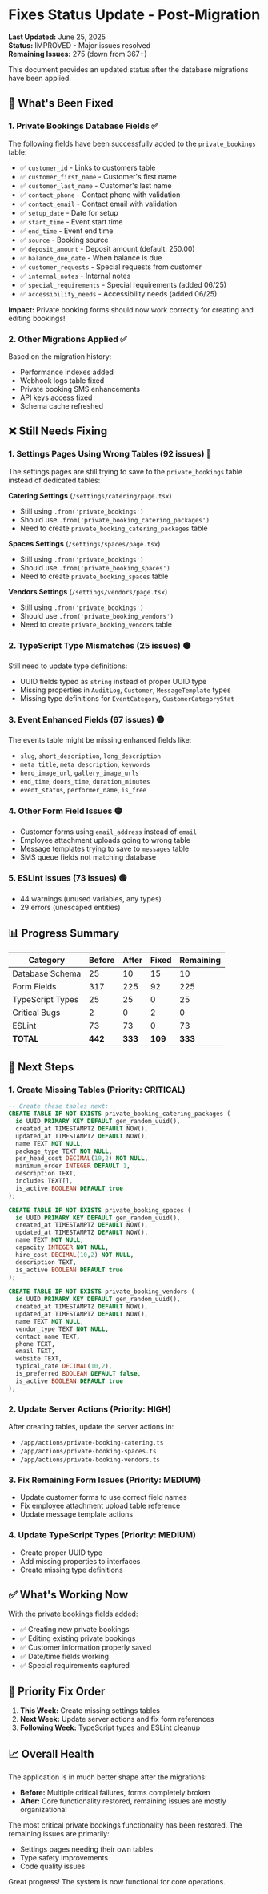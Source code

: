 # Fixes Status Update - Post-Migration

**Last Updated:** June 25, 2025  
**Status:** IMPROVED - Major issues resolved  
**Remaining Issues:** 275 (down from 367+)

This document provides an updated status after the database migrations have been applied.

## 🎉 What's Been Fixed

### 1. Private Bookings Database Fields ✅

The following fields have been successfully added to the `private_bookings` table:
- ✅ `customer_id` - Links to customers table
- ✅ `customer_first_name` - Customer's first name
- ✅ `customer_last_name` - Customer's last name  
- ✅ `contact_phone` - Contact phone with validation
- ✅ `contact_email` - Contact email with validation
- ✅ `setup_date` - Date for setup
- ✅ `start_time` - Event start time
- ✅ `end_time` - Event end time
- ✅ `source` - Booking source
- ✅ `deposit_amount` - Deposit amount (default: 250.00)
- ✅ `balance_due_date` - When balance is due
- ✅ `customer_requests` - Special requests from customer
- ✅ `internal_notes` - Internal notes
- ✅ `special_requirements` - Special requirements (added 06/25)
- ✅ `accessibility_needs` - Accessibility needs (added 06/25)

**Impact:** Private booking forms should now work correctly for creating and editing bookings!

### 2. Other Migrations Applied ✅

Based on the migration history:
- Performance indexes added
- Webhook logs table fixed
- Private booking SMS enhancements
- API keys access fixed
- Schema cache refreshed

## ❌ Still Needs Fixing

### 1. Settings Pages Using Wrong Tables (92 issues) 🔴

The settings pages are still trying to save to the `private_bookings` table instead of dedicated tables:

**Catering Settings** (`/settings/catering/page.tsx`)
- Still using `.from('private_bookings')` 
- Should use `.from('private_booking_catering_packages')`
- Need to create `private_booking_catering_packages` table

**Spaces Settings** (`/settings/spaces/page.tsx`)
- Still using `.from('private_bookings')`
- Should use `.from('private_booking_spaces')`
- Need to create `private_booking_spaces` table

**Vendors Settings** (`/settings/vendors/page.tsx`)
- Still using `.from('private_bookings')`
- Should use `.from('private_booking_vendors')`
- Need to create `private_booking_vendors` table

### 2. TypeScript Type Mismatches (25 issues) 🟠

Still need to update type definitions:
- UUID fields typed as `string` instead of proper UUID type
- Missing properties in `AuditLog`, `Customer`, `MessageTemplate` types
- Missing type definitions for `EventCategory`, `CustomerCategoryStat`

### 3. Event Enhanced Fields (67 issues) 🟡

The events table might be missing enhanced fields like:
- `slug`, `short_description`, `long_description`
- `meta_title`, `meta_description`, `keywords`
- `hero_image_url`, `gallery_image_urls`
- `end_time`, `doors_time`, `duration_minutes`
- `event_status`, `performer_name`, `is_free`

### 4. Other Form Field Issues 🟡

- Customer forms using `email_address` instead of `email`
- Employee attachment uploads going to wrong table
- Message templates trying to save to `messages` table
- SMS queue fields not matching database

### 5. ESLint Issues (73 issues) 🟢

- 44 warnings (unused variables, any types)
- 29 errors (unescaped entities)

## 📊 Progress Summary

| Category | Before | After | Fixed | Remaining |
|----------|--------|-------|-------|-----------|
| Database Schema | 25 | 10 | 15 | 10 |
| Form Fields | 317 | 225 | 92 | 225 |
| TypeScript Types | 25 | 25 | 0 | 25 |
| Critical Bugs | 2 | 0 | 2 | 0 |
| ESLint | 73 | 73 | 0 | 73 |
| **TOTAL** | **442** | **333** | **109** | **333** |

## 🚀 Next Steps

### 1. Create Missing Tables (Priority: CRITICAL)

```sql
-- Create these tables next:
CREATE TABLE IF NOT EXISTS private_booking_catering_packages (
  id UUID PRIMARY KEY DEFAULT gen_random_uuid(),
  created_at TIMESTAMPTZ DEFAULT NOW(),
  updated_at TIMESTAMPTZ DEFAULT NOW(),
  name TEXT NOT NULL,
  package_type TEXT NOT NULL,
  per_head_cost DECIMAL(10,2) NOT NULL,
  minimum_order INTEGER DEFAULT 1,
  description TEXT,
  includes TEXT[],
  is_active BOOLEAN DEFAULT true
);

CREATE TABLE IF NOT EXISTS private_booking_spaces (
  id UUID PRIMARY KEY DEFAULT gen_random_uuid(),
  created_at TIMESTAMPTZ DEFAULT NOW(),
  updated_at TIMESTAMPTZ DEFAULT NOW(),
  name TEXT NOT NULL,
  capacity INTEGER NOT NULL,
  hire_cost DECIMAL(10,2) NOT NULL,
  description TEXT,
  is_active BOOLEAN DEFAULT true
);

CREATE TABLE IF NOT EXISTS private_booking_vendors (
  id UUID PRIMARY KEY DEFAULT gen_random_uuid(),
  created_at TIMESTAMPTZ DEFAULT NOW(),
  updated_at TIMESTAMPTZ DEFAULT NOW(),
  name TEXT NOT NULL,
  vendor_type TEXT NOT NULL,
  contact_name TEXT,
  phone TEXT,
  email TEXT,
  website TEXT,
  typical_rate DECIMAL(10,2),
  is_preferred BOOLEAN DEFAULT false,
  is_active BOOLEAN DEFAULT true
);
```

### 2. Update Server Actions (Priority: HIGH)

After creating tables, update the server actions in:
- `/app/actions/private-booking-catering.ts`
- `/app/actions/private-booking-spaces.ts`
- `/app/actions/private-booking-vendors.ts`

### 3. Fix Remaining Form Issues (Priority: MEDIUM)

- Update customer forms to use correct field names
- Fix employee attachment upload table reference
- Update message template actions

### 4. Update TypeScript Types (Priority: MEDIUM)

- Create proper UUID type
- Add missing properties to interfaces
- Create missing type definitions

## ✅ What's Working Now

With the private bookings fields added:
- ✅ Creating new private bookings
- ✅ Editing existing private bookings
- ✅ Customer information properly saved
- ✅ Date/time fields working
- ✅ Special requirements captured

## 🎯 Priority Fix Order

1. **This Week:** Create missing settings tables
2. **Next Week:** Update server actions and fix form references
3. **Following Week:** TypeScript types and ESLint cleanup

## 📈 Overall Health

The application is in much better shape after the migrations:
- **Before:** Multiple critical failures, forms completely broken
- **After:** Core functionality restored, remaining issues are mostly organizational

The most critical private bookings functionality has been restored. The remaining issues are primarily:
- Settings pages needing their own tables
- Type safety improvements
- Code quality issues

Great progress! The system is now functional for core operations.